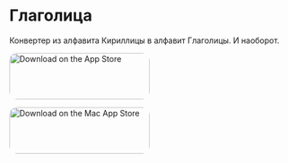 # Глаголица
Конвертер из алфавита Кириллицы в алфавит Глаголицы. И наоборот.

<a href="https://apps.apple.com/us/app/%D0%B3%D0%BB%D0%B0%D0%B3%D0%BE%D0%BB%D0%B8%D1%86%D0%B0-%D0%BF%D0%B5%D1%80%D0%B5%D0%B2%D0%BE%D0%B4%D1%87%D0%B8%D0%BA/id1584419808?itsct=apps_box_badge&amp;itscg=30200" style="display: inline-block; overflow: hidden; border-radius: 13px; width: 250px; height: 83px;"><img src="https://tools.applemediaservices.com/api/badges/download-on-the-app-store/white/en-us?size=250x83&amp;releaseDate=1664236800&h=b821ce16cc26004bf3fed0867530433a" alt="Download on the App Store" style="border-radius: 13px; width: 250px; height: 83px;"></a>

<a href="https://apps.apple.com/us/app/%D0%B3%D0%BB%D0%B0%D0%B3%D0%BE%D0%BB%D0%B8%D1%86%D0%B0-%D0%BF%D0%B5%D1%80%D0%B5%D0%B2%D0%BE%D0%B4%D1%87%D0%B8%D0%BA/id1584419808?itsct=apps_box_badge&amp;itscg=30200" style="display: inline-block; overflow: hidden; border-radius: 13px; width: 250px; height: 83px;"><img src="https://tools.applemediaservices.com/api/badges/download-on-the-mac-app-store/white/en-us?size=250x83&amp;releaseDate=1664236800&h=1a6d35c09c5060da96d4eb36c3efc5e1" alt="Download on the Mac App Store" style="border-radius: 13px; width: 250px; height: 83px;"></a>
